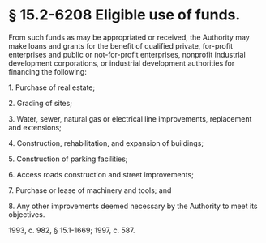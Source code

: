 # § 15.2-6208 Eligible use of funds.

<p>From such funds as may be appropriated or received, the Authority may make loans and grants for the benefit of qualified private, for-profit enterprises and public or not-for-profit enterprises, nonprofit industrial development corporations, or industrial development authorities for financing the following:</p><p>1. Purchase of real estate;</p><p>2. Grading of sites;</p><p>3. Water, sewer, natural gas or electrical line improvements, replacement and extensions;</p><p>4. Construction, rehabilitation, and expansion of buildings;</p><p>5. Construction of parking facilities;</p><p>6. Access roads construction and street improvements;</p><p>7. Purchase or lease of machinery and tools; and</p><p>8. Any other improvements deemed necessary by the Authority to meet its objectives.</p><p>1993, c. 982, § 15.1-1669; 1997, c. 587.</p>